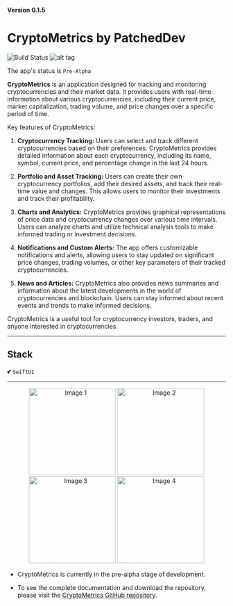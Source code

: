 **Version 0.1.5**

# CryptoMetrics by PatchedDev

![Build Status](https://github.com/PatchedDeveloper/CryptoMetrics/assets/103842703/5e7b93c1-ef85-42c0-95ea-3b86855a2460)
![alt tag](https://github.com/PatchedDeveloper/CryptoMetrics/assets/103842703/8d7e95a4-ef4a-40a2-b67e-74142e892c4e)

The app's status is `Pre-Alpha`

**CryptoMetrics** is an application designed for tracking and monitoring cryptocurrencies and their market data. It provides users with real-time information about various cryptocurrencies, including their current price, market capitalization, trading volume, and price changes over a specific period of time.

Key features of CryptoMetrics:

1. **Cryptocurrency Tracking:** Users can select and track different cryptocurrencies based on their preferences. CryptoMetrics provides detailed information about each cryptocurrency, including its name, symbol, current price, and percentage change in the last 24 hours.

2. **Portfolio and Asset Tracking:** Users can create their own cryptocurrency portfolios, add their desired assets, and track their real-time value and changes. This allows users to monitor their investments and track their profitability.

3. **Charts and Analytics:** CryptoMetrics provides graphical representations of price data and cryptocurrency changes over various time intervals. Users can analyze charts and utilize technical analysis tools to make informed trading or investment decisions.

4. **Notifications and Custom Alerts:** The app offers customizable notifications and alerts, allowing users to stay updated on significant price changes, trading volumes, or other key parameters of their tracked cryptocurrencies.

5. **News and Articles:** CryptoMetrics also provides news summaries and information about the latest developments in the world of cryptocurrencies and blockchain. Users can stay informed about recent events and trends to make informed decisions.

CryptoMetrics is a useful tool for cryptocurrency investors, traders, and anyone interested in cryptocurrencies.

---
## Stack
:two_hearts: `SwiftUI`

---
<div align="center">
    <img src="https://github.com/PatchedDeveloper/CryptoMetricsSwiftUI/assets/103842703/be039ad2-4b7c-4c46-b41e-f090a7fbde0c" width="200" alt="Image 1" />
    <img src="https://github.com/PatchedDeveloper/CryptoMetricsSwiftUI/assets/103842703/d6ca585d-9afe-4633-b5cb-ae75bad44195" width="200" alt="Image 2" />
    <img src="https://github.com/PatchedDeveloper/CryptoMetricsSwiftUI/assets/103842703/03a6b07a-edfc-45a4-b97b-ac717ad3b6a3" width="200" alt="Image 3" />
    <img src="https://github.com/PatchedDeveloper/CryptoMetricsSwiftUI/assets/103842703/04f468e6-d5df-445b-9e0a-7eb0d36b3752" width="200" alt="Image 4" />
</div>



- CryptoMetrics is currently in the pre-alpha stage of development.

- To see the complete documentation and download the repository, please visit the [CryptoMetrics GitHub repository](https://github.com/PatchedDeveloper/CryptoMetrics).



